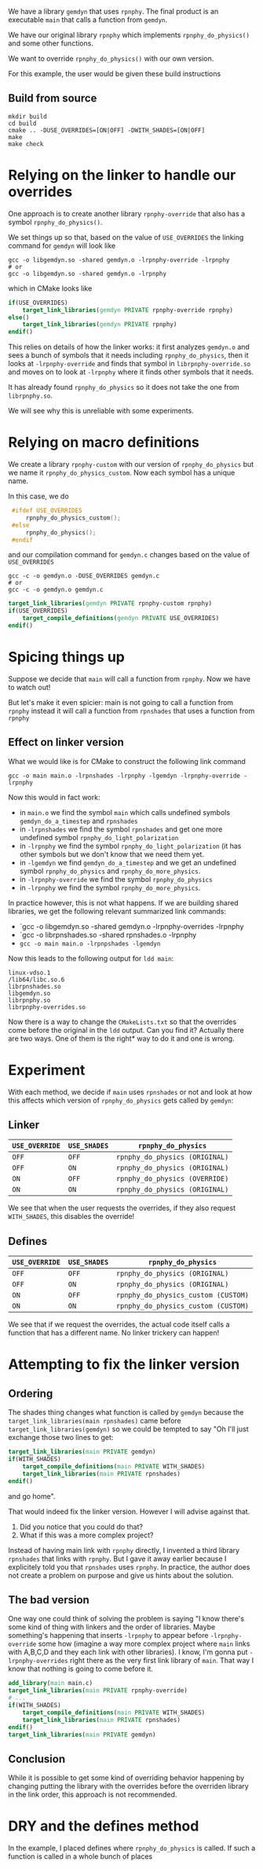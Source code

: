 We have a library `gemdyn` that uses `rpnphy`.  The final product is an
executable `main` that calls a function from `gemdyn`.

We have our original library `rpnphy` which implements `rpnphy_do_physics()`
and some other functions.

We want to override `rpnphy_do_physics()` with our own version.

For this example, the user would be given these build instructions

## Build from source

```
mkdir build
cd build
cmake .. -DUSE_OVERRIDES=[ON|OFF] -DWITH_SHADES=[ON|OFF]
make
make check
```

# Relying on the linker to handle our overrides

One approach is to create another library `rpnphy-override` that also has a
symbol `rpnphy_do_physics()`.

We set things up so that, based on the value of `USE_OVERRIDES` the linking
command for `gemdyn` will look like

```
gcc -o libgemdyn.so -shared gemdyn.o -lrpnphy-override -lrpnphy
# or
gcc -o libgemdyn.so -shared gemdyn.o -lrpnphy
```

which in CMake looks like
```cmake
if(USE_OVERRIDES)
    target_link_libraries(gemdyn PRIVATE rpnphy-override rpnphy)
else()
    target_link_libraries(gemdyn PRIVATE rpnphy)
endif()
```

This relies on details of how the linker works: it first analyzes `gemdyn.o`
and sees a bunch of symbols that it needs including `rpnphy_do_physics`, then
it looks at `-lrpnphy-override` and finds that symbol in `librpnphy-override.so`
and moves on to look at `-lrpnphy` where it finds other symbols that it needs.

It has already found `rpnphy_do_physics` so it does not take the one from `librpnphy.so`.

We will see why this is unreliable with some experiments.


# Relying on macro definitions

We create a library `rpnphy-custom` with our version of `rpnphy_do_physics` but
we name it `rpnphy_do_physics_custom`.  Now each symbol has a unique name.

In this case, we do
```C
 #ifdef USE_OVERRIDES
     rpnphy_do_physics_custom();
 #else
     rpnphy_do_physics();
 #endif
```

and our compilation command for `gemdyn.c` changes based on the value of `USE_OVERRIDES`
```
gcc -c -o gemdyn.o -DUSE_OVERRIDES gemdyn.c
# or
gcc -c -o gemdyn.o gemdyn.c
```

```cmake
target_link_libraries(gemdyn PRIVATE rpnphy-custom rpnphy)
if(USE_OVERRIDES)
    target_compile_definitions(gemdyn PRIVATE USE_OVERRIDES)
endif()
```

# Spicing things up

Suppose we decide that `main` will call a function from `rpnphy`.  Now we have
to watch out!

But let's make it even spicier: main is not going to call a function from `rpnphy`
instead it will call a function from `rpnshades` that uses a function from `rpnphy`

## Effect on linker version

What we would like is for CMake to construct the following link command
```
gcc -o main main.o -lrpnshades -lrpnphy -lgemdyn -lrpnphy-override -lrpnphy
```
Now this would in fact work:
- in `main.o` we find the symbol `main` which calls undefined symbols `gemdyn_do_a_timestep` and `rpnshades`
- in `-lrpnshades` we find the symbol `rpnshades` and get one more undefined symbol `rpnphy_do_light_polarization`
- in `-lrpnphy` we find the symbol `rpnphy_do_light_polarization` (it has other symbols but we don't know that we need them yet.
- in `-lgemdyn` we find `gemdyn_do_a_timestep` and we get an undefined symbol `rpnphy_do_physics` and `rpnphy_do_more_physics`.
- in `-lrpnphy-override` we find the symbol `rpnphy_do_physics`
- in `-lrpnphy` we find the symbol `rpnphy_do_more_physics`.

In practice however, this is not what happens.  If we are building shared
libraries, we get the following relevant summarized link commands:
- `gcc -o libgemdyn.so -shared gemdyn.o -lrpnphy-overrides -lrpnphy
- `gcc -o librpnshades.so -shared rpnshades.o -lrpnphy
- `gcc -o main main.o -lrpnpshades -lgemdyn`

Now this leads to the following output for `ldd main`:
```
linux-vdso.1
/lib64/libc.so.6
librpnshades.so
libgemdyn.so
librpnphy.so
librpnphy-overrides.so
```

Now there is a way to change the `CMakeLists.txt` so that the overrides come
before the original in the `ldd` output.  Can you find it?  Actually there are
two ways.  One of them is the right* way to do it and one is wrong.

# Experiment

With each method, we decide if `main` uses `rpnshades` or not and look at how
this affects which version of `rpnphy_do_physics` gets called by `gemdyn`:

## Linker

| `USE_OVERRIDE` | `USE_SHADES` | `rpnphy_do_physics` |
|---|---|---|
| `OFF` | `OFF` | `rpnphy_do_physics (ORIGINAL)` |
| `OFF` | `ON` | `rpnphy_do_physics (ORIGINAL)` |
| `ON` | `OFF` | `rpnphy_do_physics (OVERRIDE)` |
| `ON` | `ON` | `rpnphy_do_physics (ORIGINAL)` |

We see that when the user requests the overrides, if they also request `WITH_SHADES`,
this disables the override!

## Defines

| `USE_OVERRIDE` | `USE_SHADES` | `rpnphy_do_physics` |
|---|---|---|
| `OFF` | `OFF` | `rpnphy_do_physics (ORIGINAL)` |
| `OFF` | `ON` | `rpnphy_do_physics (ORIGINAL)` |
| `ON` | `OFF` | `rpnphy_do_physics_custom (CUSTOM)` |
| `ON` | `ON` | `rpnphy_do_physics_custom (CUSTOM)` |

We see that if we request the overrides, the actual code itself calls a function
that has a different name.  No linker trickery can happen!

# Attempting to fix the linker version

## Ordering

The shades thing changes what function is called by `gemdyn` because the
`target_link_libraries(main rpnshades)` came before `target_link_libraries(gemdyn)`
so we could be tempted to say "Oh I'll just exchange those two lines to get:

```cmake
target_link_libraries(main PRIVATE gemdyn)
if(WITH_SHADES)
    target_compile_definitions(main PRIVATE WITH_SHADES)
    target_link_libraries(main PRIVATE rpnshades)
endif()
```
and go home".

That would indeed fix the linker version.  However I will advise against that.

1. Did you notice that you could do that?
2. What if this was a more complex project?

Instead of having main link with `rpnphy` directly, I invented a third library
`rpnshades` that links with `rpnphy`.  But I gave it away earlier because I
explicitely told you that `rpnshades` uses `rpnphy`.  In practice, the author
does not create a problem on purpose and give us hints about the solution.

## The bad version

One way one could think of solving the problem is saying "I know there's some
kind of thing with linkers and the order of libraries.  Maybe something's happening
that inserts `-lrpnphy` to appear before `-lrpnphy-override` some how (imagine
a way more complex project where `main` links with A,B,C,D and they each link with other libraries).  I know, I'm gonna put `-lrpnphy-overrides` right there as the very first link library of `main`.  That way I know that nothing is going to come
before it.

```cmake
add_library(main main.c)
target_link_libraries(main PRIVATE rpnphy-override)
# ...
if(WITH_SHADES)
    target_compile_definitions(main PRIVATE WITH_SHADES)
    target_link_libraries(main PRIVATE rpnshades)
endif()
target_link_libraries(main PRIVATE gemdyn)
```

## Conclusion

While it is possible to get some kind of overriding behavior happening by changing
putting the library with the overrides before the overriden library in the link
order, this approach is not recommended.


# DRY and the defines method

In the example, I placed defines where `rpnphy_do_physics` is called.  If such
a function is called in a whole bunch of places

